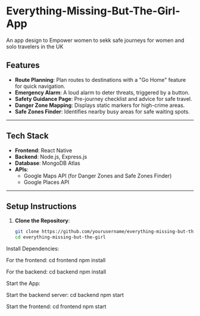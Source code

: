 # Everything-Missing-But-The-Girl-App
An app design to Empower women to sekk safe journeys for women and solo travelers in the UK

## **Features**

- **Route Planning**: Plan routes to destinations with a "Go Home" feature for quick navigation.
- **Emergency Alarm**: A loud alarm to deter threats, triggered by a button.
- **Safety Guidance Page**: Pre-journey checklist and advice for safe travel.
- **Danger Zone Mapping**: Displays static markers for high-crime areas.
- **Safe Zones Finder**: Identifies nearby busy areas for safe waiting spots.

---

## **Tech Stack**

- **Frontend**: React Native
- **Backend**: Node.js, Express.js
- **Database**: MongoDB Atlas
- **APIs**:
  - Google Maps API (for Danger Zones and Safe Zones Finder)
  - Google Places API

---

## **Setup Instructions**

1. **Clone the Repository**:
   ```bash
   git clone https://github.com/yourusername/everything-missing-but-the-girl.git
   cd everything-missing-but-the-girl

Install Dependencies:

For the frontend:
cd frontend
npm install

For the backend:
cd backend
npm install

Start the App:

Start the backend server:
cd backend
npm start

Start the frontend:
cd frontend
npm start

